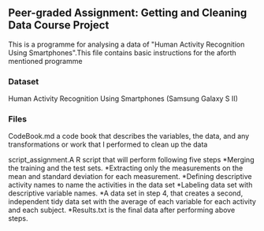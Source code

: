 ## Peer-graded Assignment: Getting and Cleaning Data Course Project

This is a programme for analysing a data of "Human Activity Recognition Using Smartphones".This file contains basic instructions for the aforth mentioned programme

### Dataset
Human Activity Recognition Using Smartphones (Samsung Galaxy S II)

### Files
CodeBook.md a code book that describes the variables, the data, and any transformations or work that I performed to clean up the data

script_assignment.A R script that will perform following five steps
        *Merging the training and the test sets.
        *Extracting only the measurements on the mean and standard deviation for each measurement.
        *Defining descriptive activity names to name the activities in the data set
        *Labeling data set with descriptive variable names.
        *A data set in step 4, that creates a second, independent tidy data set with the average of each variable for each activity and             each subject.
        *Results.txt is the final data after performing above steps.

